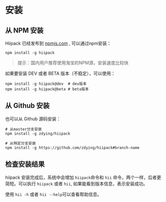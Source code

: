 # 安装

## 从 NPM 安装

Hiipack 已经发布到 [npmjs.com](https://www.npmjs.com/) , 可以通过npm安装：

```
npm install -g hiipack
```

> 提示：国内用户推荐使用淘宝的NPM源，安装速度比较快

如果要安装 DEV 或者 BETA 版本（不稳定），可以使用：

```
npm install -g hiipack@dev  # dev版本
npm install -g hiipack@beta # beta版本
```

## 从 Github 安装

也可以从 Github 源码安装：

```
# 从master分支安装
npm install -g zdying/hiipack

# 从特定分支安装
npm install -g https://github.com/zdying/hiipack#branch-name
```

## 检查安装结果

hiipack 安装完成后，系统中会增加 `hiipack`命令和 `hii` 命令，两个一样，后者更简短。可以执行 `hiipack` 或者 `hii`, 如果能看到版本信息，表示安装成功。

使用 `hii -h` 或者 `hii --help`可以查看帮助信息。

